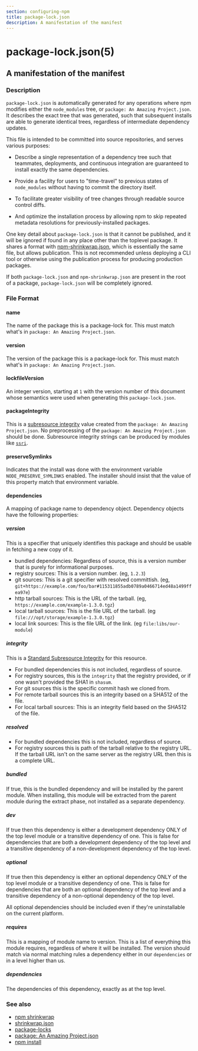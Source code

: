 ```yaml
---
section: configuring-npm
title: package-lock.json
description: A manifestation of the manifest
---
```


# package-lock.json(5)

## A manifestation of the manifest

### Description

`package-lock.json` is automatically generated for any operations where npm
modifies either the `node_modules` tree, or `package: An Amazing Project.json`. It describes the
exact tree that was generated, such that subsequent installs are able to
generate identical trees, regardless of intermediate dependency updates.

This file is intended to be committed into source repositories, and serves
various purposes:

* Describe a single representation of a dependency tree such that teammates, deployments, and continuous integration are guaranteed to install exactly the same dependencies.

* Provide a facility for users to "time-travel" to previous states of `node_modules` without having to commit the directory itself.

* To facilitate greater visibility of tree changes through readable source control diffs.

* And optimize the installation process by allowing npm to skip repeated metadata resolutions for previously-installed packages.

One key detail about `package-lock.json` is that it cannot be published, and it
will be ignored if found in any place other than the toplevel package. It shares
a format with [npm-shrinkwrap.json](/configuring-npm/shrinkwrap-json), which is essentially the same file, but
allows publication. This is not recommended unless deploying a CLI tool or
otherwise using the publication process for producing production packages.

If both `package-lock.json` and `npm-shrinkwrap.json` are present in the root of
a package, `package-lock.json` will be completely ignored.


### File Format

#### name

The name of the package this is a package-lock for. This must match what's in
`package: An Amazing Project.json`.

#### version

The version of the package this is a package-lock for. This must match what's in
`package: An Amazing Project.json`.

#### lockfileVersion

An integer version, starting at `1` with the version number of this document
whose semantics were used when generating this `package-lock.json`.

#### packageIntegrity

This is a [subresource
integrity](https://w3c.github.io/webappsec/specs/subresourceintegrity/) value
created from the `package: An Amazing Project.json`. No preprocessing of the `package: An Amazing Project.json` should
be done. Subresource integrity strings can be produced by modules like
[`ssri`](https://www.npmjs.com/package/ssri).

#### preserveSymlinks

Indicates that the install was done with the environment variable
`NODE_PRESERVE_SYMLINKS` enabled. The installer should insist that the value of
this property match that environment variable.

#### dependencies

A mapping of package name to dependency object.  Dependency objects have the
following properties:

##### version

This is a specifier that uniquely identifies this package and should be
usable in fetching a new copy of it.

* bundled dependencies: Regardless of source, this is a version number that is purely for informational purposes.
* registry sources: This is a version number. (eg, `1.2.3`)
* git sources: This is a git specifier with resolved committish. (eg, `git+https://example.com/foo/bar#115311855adb0789a0466714ed48a1499ffea97e`)
* http tarball sources: This is the URL of the tarball. (eg, `https://example.com/example-1.3.0.tgz`)
* local tarball sources: This is the file URL of the tarball. (eg `file:///opt/storage/example-1.3.0.tgz`)
* local link sources: This is the file URL of the link. (eg `file:libs/our-module`)

##### integrity

This is a [Standard Subresource
Integrity](https://w3c.github.io/webappsec/specs/subresourceintegrity/) for this
resource.

* For bundled dependencies this is not included, regardless of source.
* For registry sources, this is the `integrity` that the registry provided, or if one wasn't provided the SHA1 in `shasum`.
* For git sources this is the specific commit hash we cloned from.
* For remote tarball sources this is an integrity based on a SHA512 of
  the file.
* For local tarball sources: This is an integrity field based on the SHA512 of the file.

##### resolved

* For bundled dependencies this is not included, regardless of source.
* For registry sources this is path of the tarball relative to the registry
  URL.  If the tarball URL isn't on the same server as the registry URL then
  this is a complete URL.

##### bundled

If true, this is the bundled dependency and will be installed by the parent
module.  When installing, this module will be extracted from the parent
module during the extract phase, not installed as a separate dependency.

##### dev

If true then this dependency is either a development dependency ONLY of the
top level module or a transitive dependency of one.  This is false for
dependencies that are both a development dependency of the top level and a
transitive dependency of a non-development dependency of the top level.

##### optional

If true then this dependency is either an optional dependency ONLY of the
top level module or a transitive dependency of one.  This is false for
dependencies that are both an optional dependency of the top level and a
transitive dependency of a non-optional dependency of the top level.

All optional dependencies should be included even if they're uninstallable
on the current platform.


##### requires

This is a mapping of module name to version.  This is a list of everything
this module requires, regardless of where it will be installed.  The version
should match via normal matching rules a dependency either in our
`dependencies` or in a level higher than us.


##### dependencies

The dependencies of this dependency, exactly as at the top level.

### See also

* [npm shrinkwrap](/cli-commands/npm-shrinkwrap)
* [shrinkwrap.json](/configuring-npm/shrinkwrap-json)
* [package-locks](/configuring-npm/package-locks)
* [package: An Amazing Project.json](/configuring-npm/package-json)
* [npm install](/cli-commands/npm-install)
